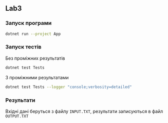 ## Lab3
### Запуск програми
```bash
dotnet run --project App
```
### Запуск тестів
Без проміжних результатів
```bash
dotnet test Tests
```
З проміжними результатами
```bash
dotnet test Tests --logger "console;verbosity=detailed"
```

### Результати

Вхідні дані беруться з файлу `INPUT.TXT`, результати записуються в файл `OUTPUT.TXT`
